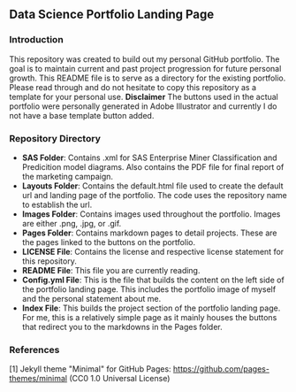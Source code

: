 ## Data Science Portfolio Landing Page

### Introduction

This repository was created to build out my personal GitHub portfolio. The goal is to maintain current and past project progression for future personal growth. This README file is to serve as a directory for the existing portfolio. Please read through and do not hesitate to copy this repository as a template for your personal use. **Disclaimer** The buttons used in the actual portfolio were personally generated in Adobe Illustrator and currently I do not have a base template button added.

### Repository Directory

- **SAS Folder**: Contains .xml for SAS Enterprise Miner Classification and Predicition model diagrams. Also contains the PDF file for final report of the marketing campaign.
- **Layouts Folder**: Contains the default.html file used to create the default url and landing page of the portfolio. The code uses the repository name to establish the url.
- **Images Folder**: Contains images used throughout the portfolio. Images are either .png, .jpg, or .gif.
- **Pages Folder**: Contains markdown pages to detail projects. These are the pages linked to the buttons on the portfolio.
- **LICENSE File**: Contains the license and respective license statement for this repository.
- **README File**: This file you are currently reading.
- **Config.yml File**: This is the file that builds the content on the left side of the portfolio landing page. This includes the portfolio image of myself and the personal statement about me. 
- **Index File**: This builds the project section of the portfolio landing page. For me, this is a relatively simple page as it mainly houses the buttons that redirect you to the markdowns in the Pages folder. 

### References

[1] Jekyll theme "Minimal" for GitHub Pages: https://github.com/pages-themes/minimal (CC0 1.0 Universal License)
